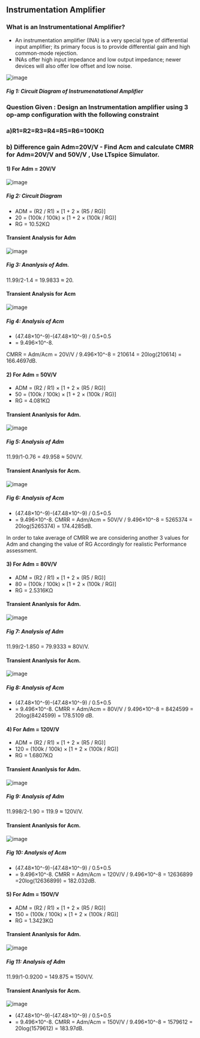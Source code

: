 ## Instrumentation Amplifier
### What is an Instrumentational Amplifier?
-  An instrumentation amplifier (INA) is a very special type of differential input
amplifier; its primary focus is to provide differential gain and high common-mode
rejection.
-  INAs offer high input impedance and low output impedance; newer devices will
also offer low offset and low noise.


![image](https://github.com/user-attachments/assets/29e15ec6-9375-4526-b207-01c1cddb0da6)
##### Fig 1: Circuit Diagram of Instrumenatational Amplifier
### Question Given : Design an Instrumentation amplifier using 3 op-amp configuration with the following constraint
### a)R1=R2=R3=R4=R5=R6=100KΩ
### b) Difference gain Adm=20V/V - Find Acm and calculate CMRR for Adm=20V/V and 50V/V , Use LTspice Simulator.


#### 1) For Adm = 20V/V
![image](https://github.com/user-attachments/assets/0e66fd33-ee12-43fd-8da6-1904752859b5)
##### Fig 2: Circuit Diagram
- ADM = (R2 / R1) × [1 + 2 × (R5 / RG)]
- 20 = (100k / 100k) × [1 + 2 × (100k / RG)]
- RG = 10.52KΩ

#### Transient Analysis for Adm
![image](https://github.com/user-attachments/assets/b67244ba-2e5d-4ec9-b21c-2724c495a357)
##### Fig 3: Ananlysis of Adm.
11.99/2-1.4 = 19.9833 ≈ 20.
#### Transient Analysis for Acm
![image](https://github.com/user-attachments/assets/48b59278-7414-4b9a-bc56-4439808f7d9a)
##### Fig 4: Analysis of Acm
- (47.48×10^-9)-(47.48×10^-9) / 0.5+0.5
- = 9.496×10^-8.

CMRR = Adm/Acm = 20V/V / 9.496×10^-8
      = 210614 = 20log(210614) = 166.4697dB.
      
#### 2) For Adm = 50V/V

- ADM = (R2 / R1) × [1 + 2 × (R5 / RG)]
- 50 = (100k / 100k) × [1 + 2 × (100k / RG)]
- RG = 4.081KΩ
#### Transient Ananlysis for Adm.
![image](https://github.com/user-attachments/assets/e2492aec-5502-468c-8def-f8d8ca841d4f)
##### Fig 5: Analysis of Adm
11.99/1-0.76 = 49.958 ≈ 50V/V.
#### Transient Ananlysis for Acm.
  ![image](https://github.com/user-attachments/assets/498a4d49-0109-4cda-8f28-1f4c9a66c8cc)
##### Fig 6: Analysis of Acm
- (47.48×10^-9)-(47.48×10^-9) / 0.5+0.5
- = 9.496×10^-8.
CMRR = Adm/Acm = 50V/V / 9.496×10^-8
= 5265374 = 20log(5265374) = 174.4285dB.

In order to take average of CMRR we are considering another 3 values for Adm and changing the value of RG Accordingly for realistic Performance assessment.

#### 3) For Adm = 80V/V
- ADM = (R2 / R1) × [1 + 2 × (R5 / RG)]
- 80 = (100k / 100k) × [1 + 2 × (100k / RG)]
- RG = 2.5316KΩ
#### Transient Ananlysis for Adm.
![image](https://github.com/user-attachments/assets/473729aa-43d0-4280-8fd5-3e4a0b7c3f47)
##### Fig 7: Analysis of Adm
11.99/2-1.850 = 79.9333 ≈ 80V/V.
#### Transient Ananlysis for Acm.
![image](https://github.com/user-attachments/assets/4117ad48-c07d-4493-b4a8-d72fc5a93a35)
##### Fig 8: Analysis of Acm
- (47.48×10^-9)-(47.48×10^-9) / 0.5+0.5
- = 9.496×10^-8.
CMRR = Adm/Acm = 80V/V / 9.496×10^-8
= 8424599 = 20log(8424599) = 178.5109 dB.

#### 4) For Adm = 120V/V
- ADM = (R2 / R1) × [1 + 2 × (R5 / RG)]
- 120 = (100k / 100k) × [1 + 2 × (100k / RG)]
- RG = 1.6807KΩ
#### Transient Ananlysis for Adm.
![image](https://github.com/user-attachments/assets/af19f6e5-9639-46cf-8df3-5de16f28a070)
##### Fig 9: Analysis of Adm
11.998/2-1.90 = 119.9  ≈ 120V/V.
#### Transient Ananlysis for Acm.
![image](https://github.com/user-attachments/assets/68064cb6-7213-45db-a03f-5c29b920be6b)
##### Fig 10: Analysis of Acm
- (47.48×10^-9)-(47.48×10^-9) / 0.5+0.5
- = 9.496×10^-8.
CMRR = Adm/Acm = 120V/V / 9.496×10^-8
= 12636899 =20log(12636899) = 182.032dB.

#### 5) For Adm = 150V/V
- ADM = (R2 / R1) × [1 + 2 × (R5 / RG)]
- 150 = (100k / 100k) × [1 + 2 × (100k / RG)]
- RG = 1.3423KΩ
#### Transient Ananlysis for Adm.
![image](https://github.com/user-attachments/assets/452b0d95-62a6-4be1-a3b9-a0b5116324f0)
##### Fig 11: Analysis of Adm
11.99/1-0.9200 = 149.875 ≈ 150V/V.
#### Transient Ananlysis for Acm.
![image](https://github.com/user-attachments/assets/e7244ff9-e9e7-413e-a67f-bc5377d6fddb)
- (47.48×10^-9)-(47.48×10^-9) / 0.5+0.5
- = 9.496×10^-8.
CMRR = Adm/Acm = 150V/V / 9.496×10^-8
= 1579612 = 20log(1579612) = 183.97dB.
